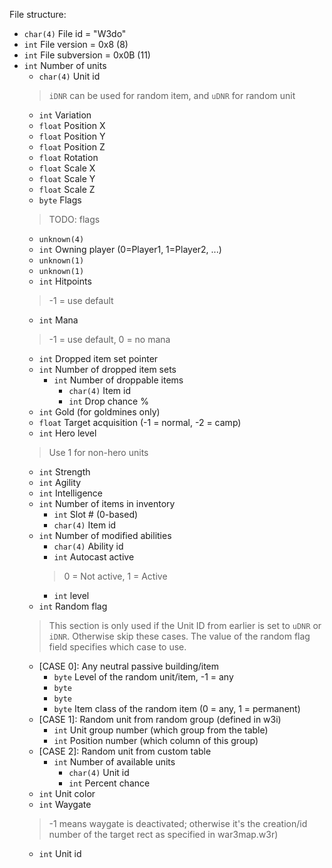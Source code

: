 File structure:
* `char(4)` File id = "W3do"
* `int` File version = 0x8 (8)
* `int` File subversion = 0x0B (11)
* `int` Number of units
  * `char(4)` Unit id
  > `iDNR` can be used for random item, and `uDNR` for random unit
  * `int` Variation
  * `float` Position X
  * `float` Position Y
  * `float` Position Z
  * `float` Rotation
  * `float` Scale X
  * `float` Scale Y
  * `float` Scale Z
  * `byte` Flags
  > TODO: flags
  * `unknown(4)`
  * `int` Owning player (0=Player1, 1=Player2, ...)
  * `unknown(1)`
  * `unknown(1)`
  * `int` Hitpoints
  > -1 = use default
  * `int` Mana
  > -1 = use default, 0 = no mana
  * `int` Dropped item set pointer
  * `int` Number of dropped item sets
    * `int` Number of droppable items
      * `char(4)` Item id
      * `int` Drop chance %
  * `int` Gold (for goldmines only)
  * `float` Target acquisition (-1 = normal, -2 = camp)
  * `int` Hero level
  > Use 1 for non-hero units
  * `int` Strength
  * `int` Agility
  * `int` Intelligence
  * `int` Number of items in inventory
    * `int` Slot # (0-based)
    * `char(4)` Item id
  * `int` Number of modified abilities
    * `char(4)` Ability id
    * `int` Autocast active
    > 0 = Not active, 1 = Active
    * `int` level
  * `int` Random flag
  > This section is only used if the Unit ID from earlier is set to `uDNR` or `iDNR`. Otherwise skip these cases. The value of the random flag field specifies which case to use.
    * [CASE 0]: Any neutral passive building/item
      * `byte` Level of the random unit/item, -1 = any
      * `byte`
      * `byte`
      * `byte` Item class of the random item (0 = any, 1 = permanent)
    * [CASE 1]: Random unit from random group (defined in w3i)
      * `int` Unit group number (which group from the table)
      * `int` Position number (which column of this group)
    * [CASE 2]: Random unit from custom table
      * `int` Number of available units
        * `char(4)` Unit id
        * `int` Percent chance
  * `int` Unit color
  * `int` Waygate
  > -1 means waygate is deactivated; otherwise it's the creation/id number of the target rect as specified in war3map.w3r)
  * `int` Unit id
